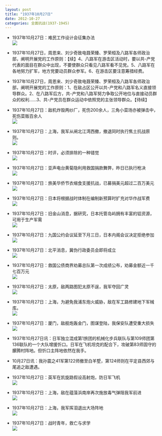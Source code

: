 ```yaml
---
layout: post
title: "1937年10月27日"
date: 2012-10-27
categories: 全面抗战(1937-1945)
---
```


<meta name="referrer" content="no-referrer" />

- 1937年10月27日：难民工作设计会征集办法 <br/><img src="https://ww3.sinaimg.cn/large/aca367d8jw1dya69edejqj.jpg" />

- 1937年10月27日，周恩来、刘少奇致电聂荣臻、罗荣桓及八路军各师政治部，阐明开展党的工作原则：【续】4、八路军在游击区活动时，要以共-产党代表的面目在群众中出现，不要使群众只看见八路军看不见党。5、八路军在各地努力扩军，地方党要动员群众参军。6、在游击区要注意筹措经费。 

- 1937年10月27日，周恩来、刘少奇致电聂荣臻、罗荣桓及八路军各师政治部，阐明开展党的工作原则：1、在敌占区公开以共-产党和八路军名义直接领导群众。2、在八路军后方，共-产党和八路军努力争取公开地位与直接动员群众的权利……3、共-产党员在群众运动中依照党的主张领导群众。【待续】 

- 1937年10月27日：敌机炸毁两纱厂，死伤200余人，三角小菜场亦被弹击中，死伤菜贩百余人 <br/><img src="https://ww4.sinaimg.cn/large/aca367d8jw1dya4j0lgamj.jpg" />

- 1937年10月27日：上海，我军从闸北江湾西撤，撤退同时执行焦土抗战原则。 <br/><img src="https://ww1.sinaimg.cn/large/aca367d8jw1dya2shbli6j.jpg" />

- 1937年10月27日：时评，必须排除的一种错觉 <br/><img src="https://ww3.sinaimg.cn/large/aca367d8jw1dya126vvfpj.jpg" />

- 1937年10月27日：亚声电台黄菊隐利用救国捐款舞弊，昨日已执行枪决 <br/><img src="https://ww1.sinaimg.cn/large/aca367d8jw1dy9zbmwmv7j.jpg" />

- 1937年10月27日：旅美华侨节衣缩食支援抗战，已募捐美元超过二百万美元 <br/><img src="https://ww4.sinaimg.cn/large/aca367d8jw1dy9xl8qxyhj.jpg" />

- 1937年10月27日：日本将根据战时体制在编制新预算时扩充对华作战军费 <br/><img src="https://ww4.sinaimg.cn/large/aca367d8jw1dy9vuvot7wj.jpg" />

- 1937年10月27日：旧金山消息，据研究，日本托管岛屿拥有丰富的铝资源，可用于生产军需 <br/><img src="https://ww3.sinaimg.cn/large/aca367d8jw1dy9u4do76pj.jpg" />

- 1937年10月27日：九国公约会议延至下月三日，日本内阁会议决定拒绝参加 <br/><img src="https://ww1.sinaimg.cn/large/aca367d8jw1dy9se21gnpj.jpg" />

- 1937年10月27日：北平消息，冀伪行政委员会即将成立 <br/><img src="https://ww1.sinaimg.cn/large/aca367d8jw1dy9qnomb34j.jpg" />

- 1937年10月27日：救国公债商界劝募总队第一次成绩公布，劝募金额近一千七百万元 <br/><img src="https://ww2.sinaimg.cn/large/aca367d8jw1dy9ox1nhvhj.jpg" />

- 1937年10月27日：太原，敌两路图犯太原不逞，我军夺回广灵 <br/><img src="https://ww2.sinaimg.cn/large/aca367d8jw1dy9n6m7igsj.jpg" />

- 1937年10月27日：上海，为避免我浦东炮火威胁，敌在军工路修建地下军械库。 <br/><img src="https://ww2.sinaimg.cn/large/aca367d8jw1dy9lg9ds4lj.jpg" />

- 1937年10月27日：厦门，敌舰炮轰金门，图谋登陆，我保安队遭受重大损失 <br/><img src="https://ww2.sinaimg.cn/large/aca367d8jw1dy9jpt3e4xj.jpg" />

- 1937年10月27日讯：日军独立混成第1旅团的机械化步兵联队与第109师团第136联队的一个大队增援忻口。日军在飞机坦克的配合下，攻破第83师固守的朦腾村阵地。但忻口主阵地依然在我手。 

- 10月27日讯：我孙震之41军第122师撤至白羊墅，第124师则在平定县西郊与尾追之敌遭遇。 

- 1937年10月27日：英军在凯旋路假设高射炮，防日军飞机 <br/><img src="https://ww4.sinaimg.cn/large/aca367d8jw1dy9hze8kqcj.jpg" />

- 1937年10月27日：上海，敌在蕴藻浜南岸再次施放毒气弹阻我军前进 <br/><img src="https://ww2.sinaimg.cn/large/aca367d8jw1dy9g90imzvj.jpg" />

- 1937年10月27日：上海，我军挥泪退出大场阵地 <br/><img src="https://ww3.sinaimg.cn/large/aca367d8jw1dy9eigyacuj.jpg" />

- 1937年10月27日：战时青年，救亡与求学 <br/><img src="https://ww2.sinaimg.cn/large/aca367d8jw1dy9e870kwkj.jpg" />

